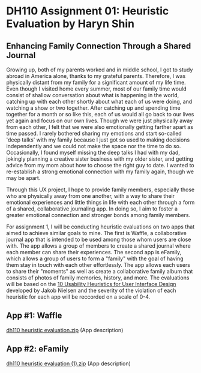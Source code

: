 # DH110 Assignment 01: Heuristic Evaluation by Haryn Shin
## Enhancing Family Connection Through a Shared Journal 

Growing up, both of my parents worked and in middle school, I got to study abroad in America alone, thanks to my grateful parents. Therefore, I was physically distant from my family for a significant amount of my life time. Even though I visited home every summer, most of our family time would consist of shallow conversation about what is happening in the world, catching up with each other shortly about what each of us were doing, and watching a show or two together. After catching up and spending time together for a month or so like this, each of us would all go back to our lives yet again and focus on our own lives. Though we were just physically away from each other, I felt that we were also emotionally getting farther apart as time passed. I rarely bothered sharing my emotions and start so-called 'deep talks' with my family because I just got so used to making decisions independently and we could not make the space nor the time to do so. Occasionally, I found myself missing the deep talks I had with my dad, jokingly planning a creative sister business with my older sister, and getting advice from my mom about how to choose the right guy to date. I wanted to re-establish a strong emotional connection with my family again, though we may be apart. 

Through this UX project, I hope to provide family members, especially those who are physically away from one another, with a way to share their emotional experiences and little things in life with each other through a form of a shared, collaborative journaling app. In doing so, I aim to foster a greater emotional connection and stronger bonds among family members. 

For assignment 1, I will be conducting heuristic evaluations on two apps that aimed to achieve similar goals to mine. The first is Waffle, a collaborative journal app that is intended to be used among those whom users are close with. The app allows a group of members to create a shared journal where each member can share their experiences. The second app is eFamily, which allows a group of users to form a "family" with the goal of having them stay in touch with each other effortlessly. The app allows each users to share their "moments" as well as create a collaborative family album that consists of photos of family memories, history, and more. The evaluations will be based on the [10 Usability Heuristics for User Interface Design](https://www.nngroup.com/articles/ten-usability-heuristics/) developed by Jakob Nielsen and the severity of the violation of each heuristic for each app will be reccorded on a scale of 0-4. 

## App #1: Waffle
[dh110 heuristic evaluation.zip](https://github.com/harynshin/DH110-HARYNSHIN/files/11184858/dh110.heuristic.evaluation.zip)
(App description)

## App #2: eFamily
[dh110 heuristic evaluation (1).zip](https://github.com/harynshin/DH110-HARYNSHIN/files/11184862/dh110.heuristic.evaluation.1.zip)
(App description)




